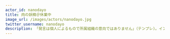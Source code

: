 ```yaml
---
actor_id: nanodayo
title: 肉の妖精＠休業中
image_url: /images/actors/nanodayo.jpg
twitter_username: nanodayo
description: 「発言は個人によるもので所属組織の意向ではありません」（テンプレ)。インフラエンジニアですが肉の画像がメインです。リアル知り合いは基本的にフォロー返します。 同業者は気分で返します。 そこまで高頻度では見てないです。多分。
---
```

